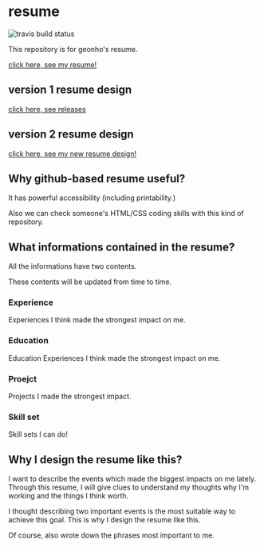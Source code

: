 # resume

![travis build status](https://travis-ci.org/hrg921/resume.svg?branch=master)

This repository is for geonho's resume.

[click here, see my resume!](https://hrg921.github.io/resume/)

## version 1 resume design

[click here, see releases](https://github.com/hrg921/resume/releases)

## version 2 resume design

[click here, see my new resume design!](https://drive.google.com/file/d/1vrMlebrRSUqG5UjiVyvGkAd2blpbMbdC/view)

## Why github-based resume useful?

It has powerful accessibility (including printability.)

Also we can check someone's HTML/CSS coding skills with this kind of repository.

## What informations contained in the resume?

All the informations have two contents.

These contents will be updated from time to time.

### Experience

Experiences I think made the strongest impact on me.

### Education

Education Experiences I think made the strongest impact on me.

### Proejct

Projects I made the strongest impact.

### Skill set

Skill sets I can do!

## Why I design the resume like this?

I want to describe the events which made the biggest impacts on me lately. Through this resume, I will give clues to understand my thoughts why I'm working and the things I think worth.

I thought describing two important events is the most suitable way to achieve this goal. This is why I design the resume like this.

Of course, also wrote down the phrases most important to me.
